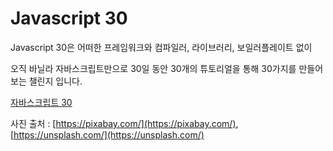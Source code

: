 # Javascript 30


Javascript 30은 어떠한 프레임워크와 컴파일러, 라이브러리, 보일러플레이트 없이 


오직 바닐라 자바스크립트만으로 30일 동안 30개의 튜토리얼을 통해 30가지를 만들어 보는 챌린지 입니다.



[자바스크립트 30](https://javascript30.com/)


사진 출처 : [https://pixabay.com/](https://pixabay.com/),
           [https://unsplash.com/](https://unsplash.com/)
